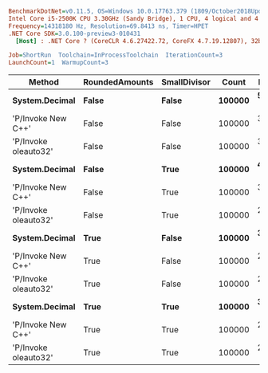 ``` ini

BenchmarkDotNet=v0.11.5, OS=Windows 10.0.17763.379 (1809/October2018Update/Redstone5)
Intel Core i5-2500K CPU 3.30GHz (Sandy Bridge), 1 CPU, 4 logical and 4 physical cores
Frequency=14318180 Hz, Resolution=69.8413 ns, Timer=HPET
.NET Core SDK=3.0.100-preview3-010431
  [Host] : .NET Core ? (CoreCLR 4.6.27422.72, CoreFX 4.7.19.12807), 32bit RyuJIT

Job=ShortRun  Toolchain=InProcessToolchain  IterationCount=3  
LaunchCount=1  WarmupCount=3  

```
|               Method | RoundedAmounts | SmallDivisor |  Count |     Mean |      Error |    StdDev |
|--------------------- |--------------- |------------- |------- |---------:|-----------:|----------:|
|       **System.Decimal** |          **False** |        **False** | **100000** | **50.42 ms** | **11.8249 ms** | **0.6482 ms** |
|   &#39;P/Invoke New C++&#39; |          False |        False | 100000 | 33.27 ms |  8.6233 ms | 0.4727 ms |
| &#39;P/Invoke oleauto32&#39; |          False |        False | 100000 | 30.25 ms |  0.9500 ms | 0.0521 ms |
|       **System.Decimal** |          **False** |         **True** | **100000** | **46.80 ms** | **13.5972 ms** | **0.7453 ms** |
|   &#39;P/Invoke New C++&#39; |          False |         True | 100000 | 30.32 ms |  0.1360 ms | 0.0075 ms |
| &#39;P/Invoke oleauto32&#39; |          False |         True | 100000 | 28.78 ms |  1.9610 ms | 0.1075 ms |
|       **System.Decimal** |           **True** |        **False** | **100000** | **37.30 ms** | **10.4275 ms** | **0.5716 ms** |
|   &#39;P/Invoke New C++&#39; |           True |        False | 100000 | 29.47 ms |  0.1789 ms | 0.0098 ms |
| &#39;P/Invoke oleauto32&#39; |           True |        False | 100000 | 26.36 ms |  6.1196 ms | 0.3354 ms |
|       **System.Decimal** |           **True** |         **True** | **100000** | **32.52 ms** |  **5.5799 ms** | **0.3059 ms** |
|   &#39;P/Invoke New C++&#39; |           True |         True | 100000 | 26.54 ms |  0.1219 ms | 0.0067 ms |
| &#39;P/Invoke oleauto32&#39; |           True |         True | 100000 | 24.07 ms |  0.0689 ms | 0.0038 ms |

